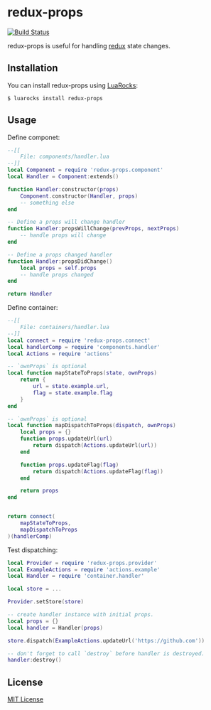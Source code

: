 # redux-props
[![Build Status](https://api.travis-ci.org/pyericz/redux-props.svg?branch=master)](https://travis-ci.org/pyericz/redux-props)

redux-props is useful for handling [redux](https://github.com/pyericz/redux-lua) state changes.

## Installation
You can install redux-props using [LuaRocks](http://luarocks.org/modules/pyericz/redux-props):
```
$ luarocks install redux-props
```

## Usage
Define componet:
```lua
--[[
    File: components/handler.lua
--]]
local Component = require 'redux-props.component'
local Handler = Component:extends()

function Handler:constructor(props)
    Component.constructor(Handler, props)
    -- something else
end

-- Define a props will change handler
function Handler:propsWillChange(prevProps, nextProps)
    -- handle props will change
end

-- Define a props changed handler
function Handler:propsDidChange()
    local props = self.props
    -- handle props changed
end

return Handler
```

Define container:
```lua
--[[
    File: containers/handler.lua
--]]
local connect = require 'redux-props.connect'
local handlerComp = require 'components.handler'
local Actions = require 'actions'

-- `ownProps` is optional
local function mapStateToProps(state, ownProps)
    return {
        url = state.example.url,
        flag = state.example.flag
    }
end

-- `ownProps` is optional
local function mapDispatchToProps(dispatch, ownProps)
    local props = {}
    function props.updateUrl(url)
        return dispatch(Actions.updateUrl(url))
    end

    function props.updateFlag(flag)
        return dispatch(Actions.updateFlag(flag))
    end

    return props
end


return connect(
    mapStateToProps,
    mapDispatchToProps
)(handlerComp)
```

Test dispatching:
```lua
local Provider = require 'redux-props.provider'
local ExampleActions = require 'actions.example'
local Handler = require 'container.handler'

local store = ...

Provider.setStore(store)

-- create handler instance with initial props.
local props = {}
local handler = Handler(props)

store.dispatch(ExampleActions.updateUrl('https://github.com'))

-- don't forget to call `destroy` before handler is destroyed.
handler:destroy()
```

## License
[MIT License](https://github.com/pyericz/redux-props/blob/master/LICENSE)
